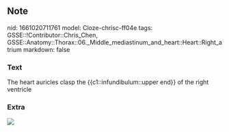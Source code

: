 ## Note
nid: 1661020711761
model: Cloze-chrisc-ff04e
tags: GSSE::!Contributor::Chris_Chen, GSSE::Anatomy::Thorax::06._Middle_mediastinum_and_heart::Heart::Right_atrium
markdown: false

### Text
<div class='toggle'>
  The heart auricles clasp the {{c1::infundibulum::upper end}} of
  the right ventricle
</div>

### Extra
<img src="paste-231bd2a6e941c46feb19e318948662163ddfe8ae.png">
